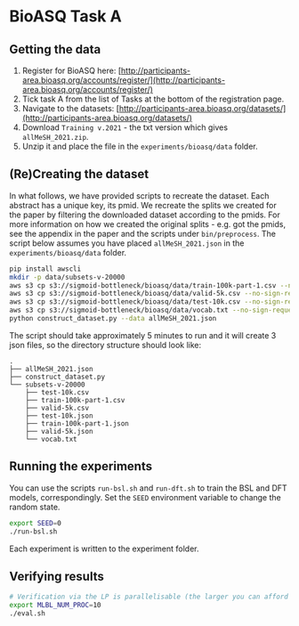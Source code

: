 # BioASQ Task A

## Getting the data

1. Register for BioASQ here: [http://participants-area.bioasq.org/accounts/register/](http://participants-area.bioasq.org/accounts/register/)
2. Tick task A from the list of Tasks at the bottom of the registration page.
3. Navigate to the datasets: [http://participants-area.bioasq.org/datasets/](http://participants-area.bioasq.org/datasets/)
4. Download `Training v.2021` - the txt version which gives `allMeSH_2021.zip`.
5. Unzip it and place the file in the `experiments/bioasq/data` folder.

## (Re)Creating the dataset

In what follows, we have provided scripts to recreate the dataset.
Each abstract has a unique key, its pmid. We recreate the splits we created for the paper by filtering the downloaded dataset according to the pmids.
For more information on how we created the original splits - e.g. got the pmids, see the appendix in the paper and the scripts under `bin/preprocess`.
The script below assumes you have placed `allMeSH_2021.json` in the `experiments/bioasq/data` folder.

```bash
pip install awscli
mkdir -p data/subsets-v-20000
aws s3 cp s3://sigmoid-bottleneck/bioasq/data/train-100k-part-1.csv --no-sign-request  data/subsets-v-20000
aws s3 cp s3://sigmoid-bottleneck/bioasq/data/valid-5k.csv --no-sign-request  data/subsets-v-20000
aws s3 cp s3://sigmoid-bottleneck/bioasq/data/test-10k.csv --no-sign-request  data/subsets-v-20000
aws s3 cp s3://sigmoid-bottleneck/bioasq/data/vocab.txt --no-sign-request  data/subsets-v-20000
python construct_dataset.py --data allMeSH_2021.json
```

The script should take approximately 5 minutes to run and it will create 3 json files, so the directory structure should look like:

```
.
├── allMeSH_2021.json
├── construct_dataset.py
└── subsets-v-20000
    ├── test-10k.csv
    ├── train-100k-part-1.csv
    ├── valid-5k.csv
    ├── test-10k.json
    ├── train-100k-part-1.json
    ├── valid-5k.json
    └── vocab.txt
```

## Running the experiments

You can use the scripts `run-bsl.sh` and `run-dft.sh` to train the BSL and DFT models, correspondingly.
Set the `SEED` environment variable to change the random state.
```bash
export SEED=0
./run-bsl.sh
```

Each experiment is written to the experiment folder.

## Verifying results

```bash
# Verification via the LP is parallelisable (the larger you can afford to make NUM_PROC, the better)
export MLBL_NUM_PROC=10
./eval.sh
```
